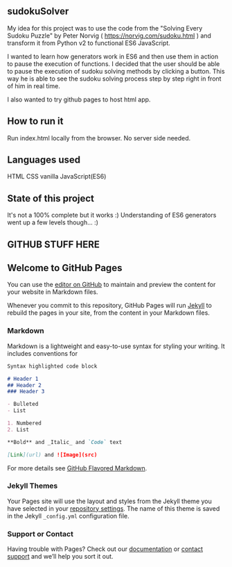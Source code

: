 ## sudokuSolver

My idea for this project was to use the code from the "Solving Every Sudoku Puzzle" by Peter Norvig ( https://norvig.com/sudoku.html ) and transform it from Python v2 to functional ES6 JavaScript. 

I wanted to learn how generators work in ES6 and then use them in action to pause the execution of functions. I decided that the user should be able to pause the execution of sudoku solving methods by clicking a button. This way he is able to see the sudoku solving process step by step right in front of him in real time.

I also wanted to try github pages to host html app.

## How to run it

Run index.html locally from the browser. No server side needed.

## Languages used

HTML CSS vanilla JavaScript(ES6)

## State of this project

It's not a 100% complete but it works :) Understanding of ES6 generators went up a few levels though... :)




## GITHUB STUFF HERE




## Welcome to GitHub Pages

You can use the [editor on GitHub](https://github.com/noviewpoint/sudokuSolver/edit/master/README.md) to maintain and preview the content for your website in Markdown files.

Whenever you commit to this repository, GitHub Pages will run [Jekyll](https://jekyllrb.com/) to rebuild the pages in your site, from the content in your Markdown files.

### Markdown

Markdown is a lightweight and easy-to-use syntax for styling your writing. It includes conventions for

```markdown
Syntax highlighted code block

# Header 1
## Header 2
### Header 3

- Bulleted
- List

1. Numbered
2. List

**Bold** and _Italic_ and `Code` text

[Link](url) and ![Image](src)
```

For more details see [GitHub Flavored Markdown](https://guides.github.com/features/mastering-markdown/).

### Jekyll Themes

Your Pages site will use the layout and styles from the Jekyll theme you have selected in your [repository settings](https://github.com/noviewpoint/sudokuSolver/settings). The name of this theme is saved in the Jekyll `_config.yml` configuration file.

### Support or Contact

Having trouble with Pages? Check out our [documentation](https://help.github.com/categories/github-pages-basics/) or [contact support](https://github.com/contact) and we’ll help you sort it out.
